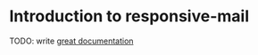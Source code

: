 # Introduction to responsive-mail

TODO: write [great documentation](http://jacobian.org/writing/what-to-write/)

